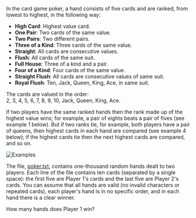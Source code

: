 In the card game poker, a hand consists of five cards and are ranked, from
lowest to highest, in the following way:

*   **High Card**: Highest value card.
*   **One Pair**: Two cards of the same value.
*   **Two Pairs**: Two different pairs.
*   **Three of a Kind**: Three cards of the same value.
*   **Straight**: All cards are consecutive values.
*   **Flush**: All cards of the same suit.
*   **Full House**: Three of a kind and a pair.
*   **Four of a Kind**: Four cards of the same value.
*   **Straight Flush**: All cards are consecutive values of same suit.
*   **Royal Flush**: Ten, Jack, Queen, King, Ace, in same suit.

The cards are valued in the order:  
2, 3, 4, 5, 6, 7, 8, 9, 10, Jack, Queen, King, Ace.

If two players have the same ranked hands then the rank made up of the highest
value wins; for example, a pair of eights beats a pair of fives (see example 1
below). But if two ranks tie, for example, both players have a pair of queens,
then highest cards in each hand are compared (see example 4 below); if the
highest cards tie then the next highest cards are compared, and so on.

![Examples](https://photos-4.dropbox.com/t/2/AAD9KJkgiM87sxuMab-31-0zfKi4Hb_f-_Gr2K9S7W1UNg/12/8790751/png/32x32/1/1442386800/0/2/Screenshot%202015-09-15%2010.39.21.png/CN_FmAQgASACIAMgBCAFIAYgBygCKAc/VGPdQRkIuqWrFrslRDTEVtgDEM2h27NY6-E0L0_y9po?size_mode=5)

The file, [poker.txt](project/resources/p054_poker.txt), contains one-thousand
random hands dealt to two players. Each line of the file contains ten cards
(separated by a single space): the first five are Player 1's cards and the last
five are Player 2's cards. You can assume that all hands are valid (no invalid
characters or repeated cards), each player's hand is in no specific order, and
in each hand there is a clear winner.

How many hands does Player 1 win?
